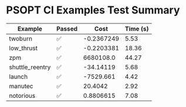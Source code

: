 # PSOPT CI Examples Test Summary

| Example | Passed | Cost | Time (s) |
|---|---|---|---|
| twoburn | ✅ | -0.2367249 | 5.53 |
| low_thrust | ✅ | -0.2203381 | 18.36 |
| zpm | ✅ | 6680108.0 | 44.27 |
| shuttle_reentry | ✅ | -34.14119 | 5.68 |
| launch | ✅ | -7529.661 | 4.42 |
| manutec | ✅ | 20.4042 | 2.92 |
| notorious | ✅ | 0.8806615 | 7.08 |
